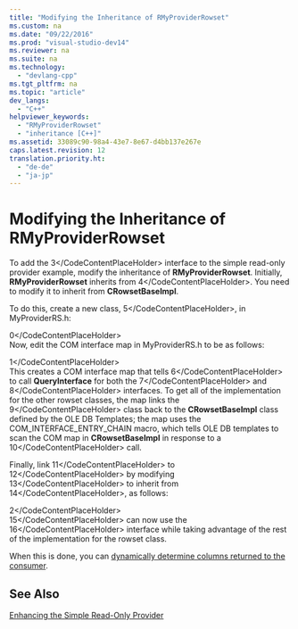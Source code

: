 ```yaml
---
title: "Modifying the Inheritance of RMyProviderRowset"
ms.custom: na
ms.date: "09/22/2016"
ms.prod: "visual-studio-dev14"
ms.reviewer: na
ms.suite: na
ms.technology: 
  - "devlang-cpp"
ms.tgt_pltfrm: na
ms.topic: "article"
dev_langs: 
  - "C++"
helpviewer_keywords: 
  - "RMyProviderRowset"
  - "inheritance [C++]"
ms.assetid: 33089c90-98a4-43e7-8e67-d4bb137e267e
caps.latest.revision: 12
translation.priority.ht: 
  - "de-de"
  - "ja-jp"
---
```

# Modifying the Inheritance of RMyProviderRowset
To add the <CodeContentPlaceHolder>3\</CodeContentPlaceHolder> interface to the simple read-only provider example, modify the inheritance of **RMyProviderRowset**. Initially, **RMyProviderRowset** inherits from <CodeContentPlaceHolder>4\</CodeContentPlaceHolder>. You need to modify it to inherit from **CRowsetBaseImpl**.  
  
 To do this, create a new class, <CodeContentPlaceHolder>5\</CodeContentPlaceHolder>, in MyProviderRS.h:  
  
<CodeContentPlaceHolder>0\</CodeContentPlaceHolder>  
 Now, edit the COM interface map in MyProviderRS.h to be as follows:  
  
<CodeContentPlaceHolder>1\</CodeContentPlaceHolder>  
 This creates a COM interface map that tells <CodeContentPlaceHolder>6\</CodeContentPlaceHolder> to call **QueryInterface** for both the <CodeContentPlaceHolder>7\</CodeContentPlaceHolder> and <CodeContentPlaceHolder>8\</CodeContentPlaceHolder> interfaces. To get all of the implementation for the other rowset classes, the map links the <CodeContentPlaceHolder>9\</CodeContentPlaceHolder> class back to the **CRowsetBaseImpl** class defined by the OLE DB Templates; the map uses the COM_INTERFACE_ENTRY_CHAIN macro, which tells OLE DB templates to scan the COM map in **CRowsetBaseImpl** in response to a <CodeContentPlaceHolder>10\</CodeContentPlaceHolder> call.  
  
 Finally, link <CodeContentPlaceHolder>11\</CodeContentPlaceHolder> to <CodeContentPlaceHolder>12\</CodeContentPlaceHolder> by modifying <CodeContentPlaceHolder>13\</CodeContentPlaceHolder> to inherit from <CodeContentPlaceHolder>14\</CodeContentPlaceHolder>, as follows:  
  
<CodeContentPlaceHolder>2\</CodeContentPlaceHolder>  
 <CodeContentPlaceHolder>15\</CodeContentPlaceHolder> can now use the <CodeContentPlaceHolder>16\</CodeContentPlaceHolder> interface while taking advantage of the rest of the implementation for the rowset class.  
  
 When this is done, you can [dynamically determine columns returned to the consumer](../vs140/dynamically-determining-columns-returned-to-the-consumer.md).  
  
## See Also  
 [Enhancing the Simple Read-Only Provider](../vs140/enhancing-the-simple-read-only-provider.md)